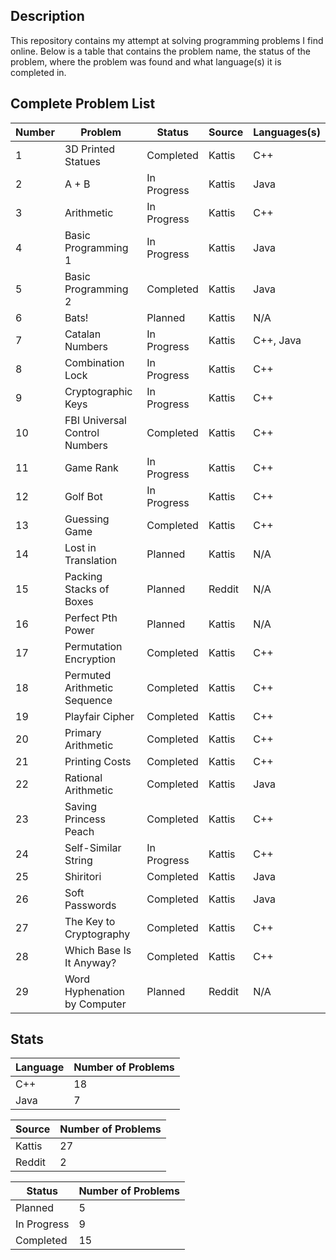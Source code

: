 ## Description
This repository contains my attempt at solving programming problems I find online. Below is a table that contains the problem name, the status of the problem, where the problem was found and what language(s) it is completed in.

## Complete Problem List
Number | Problem | Status | Source | Languages(s)
--- | ------------ | ------------ | ------------ | ------------
1 | 3D Printed Statues | Completed | Kattis | C++
2 | A + B | In Progress | Kattis | Java
3 | Arithmetic | In Progress | Kattis | C++
4 | Basic Programming 1 | In Progress | Kattis | Java
5 | Basic Programming 2 | Completed | Kattis | Java
6 | Bats! | Planned | Kattis | N/A
7 | Catalan Numbers | In Progress | Kattis | C++, Java
8 | Combination Lock | In Progress | Kattis | C++
9 | Cryptographic Keys | In Progress | Kattis | C++
10 | FBI Universal Control Numbers | Completed | Kattis | C++
11 | Game Rank | In Progress | Kattis | C++
12 | Golf Bot | In Progress | Kattis | C++
13 | Guessing Game | Completed | Kattis | C++
14 | Lost in Translation | Planned | Kattis | N/A
15 | Packing Stacks of Boxes | Planned | Reddit | N/A
16 | Perfect Pth Power | Planned | Kattis | N/A
17 | Permutation Encryption | Completed | Kattis | C++
18 | Permuted Arithmetic Sequence | Completed | Kattis | C++
19 | Playfair Cipher | Completed | Kattis | C++
20 | Primary Arithmetic | Completed | Kattis | C++
21 | Printing Costs | Completed | Kattis | C++
22 | Rational Arithmetic | Completed | Kattis | Java
23 | Saving Princess Peach | Completed | Kattis | C++
24 | Self-Similar String | In Progress | Kattis | C++
25 | Shiritori | Completed | Kattis | Java
26 | Soft Passwords | Completed | Kattis | Java
27 | The Key to Cryptography | Completed | Kattis | C++
28 | Which Base Is It Anyway? | Completed | Kattis | C++
29 | Word Hyphenation by Computer | Planned | Reddit | N/A

## Stats
Language | Number of Problems
--- | ---
C++ | 18
Java | 7

Source | Number of Problems
--- | ---
Kattis | 27
Reddit | 2

Status | Number of Problems
--- | ---
Planned | 5
In Progress | 9
Completed | 15
